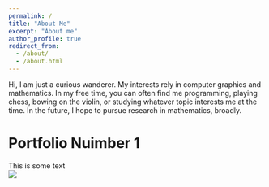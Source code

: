 ```yaml
---
permalink: /
title: "About Me"
excerpt: "About me"
author_profile: true
redirect_from: 
  - /about/
  - /about.html
---
```


Hi, I am just a curious wanderer. My interests rely in computer graphics and mathematics. In my free time, you can often find me programming, playing chess, bowing on the violin, or studying whatever topic interests me at the time. In the future, I hope to pursue research in mathematics, broadly.


Portfolio Nuimber 1
========

This is some text
<br/><img src='/images/500x300.png'>
